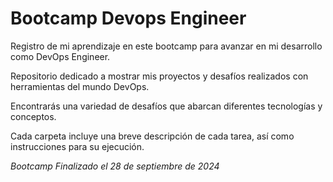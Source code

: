 # Bootcamp Devops Engineer   

Registro de mi aprendizaje en este bootcamp para avanzar en mi desarrollo como DevOps Engineer.

Repositorio dedicado a mostrar mis proyectos y desafíos realizados con herramientas del mundo DevOps.

Encontrarás una variedad de desafíos que abarcan diferentes tecnologías y conceptos.

Cada carpeta incluye una breve descripción de cada tarea, así como instrucciones para su ejecución.

*Bootcamp Finalizado el 28 de septiembre de 2024*
